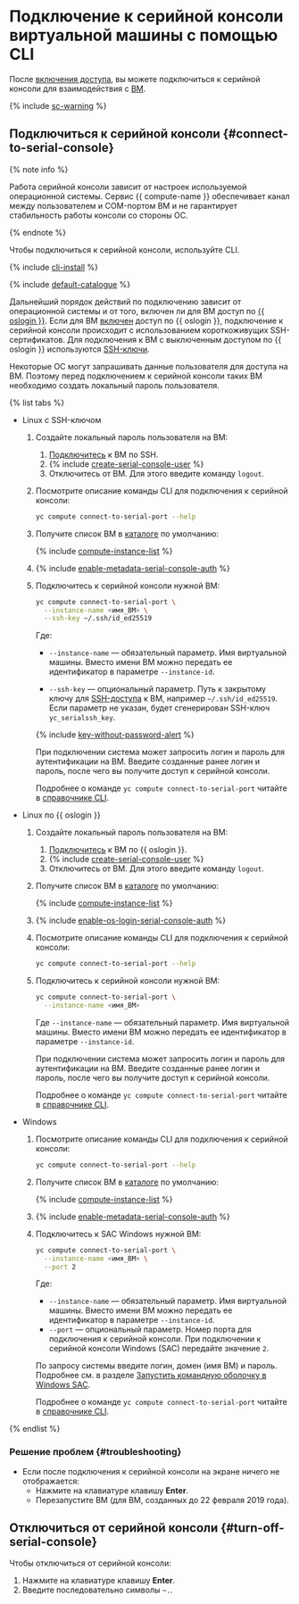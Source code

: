 # Подключение к серийной консоли виртуальной машины с помощью CLI

После [включения доступа](./index.md), вы можете подключиться к серийной консоли для взаимодействия с [ВМ](../../concepts/vm.md).

{% include [sc-warning](../../../_includes/compute/serial-console-warning.md) %}

## Подключиться к серийной консоли {#connect-to-serial-console}

{% note info %}

Работа серийной консоли зависит от настроек используемой операционной системы. Сервис {{ compute-name }} обеспечивает канал между пользователем и COM-портом ВМ и не гарантирует стабильность работы консоли со стороны ОС.

{% endnote %}

Чтобы подключиться к серийной консоли, используйте CLI.

{% include [cli-install](../../../_includes/cli-install.md) %}

{% include [default-catalogue](../../../_includes/default-catalogue.md) %}

Дальнейший порядок действий по подключению зависит от операционной системы и от того, включен ли для ВМ доступ по [{{ oslogin }}](../../../organization/concepts/os-login.md). Если для ВМ [включен](../vm-connect/enable-os-login.md) доступ по {{ oslogin }}, подключение к серийной консоли происходит с использованием короткоживущих SSH-сертификатов. Для подключения к ВМ с выключенным доступом по {{ oslogin }} используются [SSH-ключи](../../../glossary/ssh-keygen.md).

Некоторые ОС могут запрашивать данные пользователя для доступа на ВМ. Поэтому перед подключением к серийной консоли таких ВМ необходимо создать локальный пароль пользователя.

{% list tabs %}

- Linux c SSH-ключом

  1. Создайте локальный пароль пользователя на ВМ:
      1. [Подключитесь](../vm-connect/ssh.md) к ВМ по SSH.
      1. {% include [create-serial-console-user](../../../_includes/compute/create-serial-console-user.md) %}
      1. Отключитесь от ВМ. Для этого введите команду `logout`.

  1. Посмотрите описание команды CLI для подключения к серийной консоли:

      ```bash
      yc compute connect-to-serial-port --help
      ```

  1. Получите список ВМ в [каталоге](../../../resource-manager/concepts/resources-hierarchy.md#folder) по умолчанию:

      {% include [compute-instance-list](../../_includes_service/compute-instance-list.md) %}

  1. {% include [enable-metadata-serial-console-auth](../../../_includes/compute/enable-metadata-serial-console-auth.md) %}

  1. Подключитесь к серийной консоли нужной ВМ:

      ```bash
      yc compute connect-to-serial-port \
        --instance-name <имя_ВМ> \
        --ssh-key ~/.ssh/id_ed25519
      ```

      Где:
      * `--instance-name` — обязательный параметр. Имя виртуальной машины.
          Вместо имени ВМ можно передать ее идентификатор в параметре `--instance-id`.

      * `--ssh-key` — опциональный параметр. Путь к закрытому ключу для [SSH-доступа](../../../glossary/ssh-keygen.md) к ВМ, например `~/.ssh/id_ed25519`. Если параметр не указан, будет сгенерирован SSH-ключ `yc_serialssh_key`.

      {% include [key-without-password-alert](../../../_includes/compute/key-without-password-alert.md) %}

      При подключении система может запросить логин и пароль для аутентификации на ВМ. Введите созданные ранее логин и пароль, после чего вы получите доступ к серийной консоли.

      Подробнее о команде `yc compute connect-to-serial-port` читайте в [справочнике CLI](../../../cli/cli-ref/compute/cli-ref/connect-to-serial-port.md).

- Linux по {{ oslogin }}

  1. Создайте локальный пароль пользователя на ВМ:
      1. [Подключитесь](../vm-connect/os-login.md) к ВМ по {{ oslogin }}.
      1. {% include [create-serial-console-user](../../../_includes/compute/create-serial-console-user.md) %}
      1. Отключитесь от ВМ. Для этого введите команду `logout`.

  1. Получите список ВМ в [каталоге](../../../resource-manager/concepts/resources-hierarchy.md#folder) по умолчанию:

      {% include [compute-instance-list](../../_includes_service/compute-instance-list.md) %}

  1. {% include [enable-os-login-serial-console-auth](../../../_includes/compute/enable-os-login-serial-console-auth.md) %}

  1. Посмотрите описание команды CLI для подключения к серийной консоли:

      ```bash
      yc compute connect-to-serial-port --help
      ```

  1. Подключитесь к серийной консоли нужной ВМ:

      ```bash
      yc compute connect-to-serial-port \
        --instance-name <имя_ВМ>
      ```

      Где `--instance-name` — обязательный параметр. Имя виртуальной машины. Вместо имени ВМ можно передать ее идентификатор в параметре `--instance-id`.

      При подключении система может запросить логин и пароль для аутентификации на ВМ. Введите созданные ранее логин и пароль, после чего вы получите доступ к серийной консоли.

      Подробнее о команде `yc compute connect-to-serial-port` читайте в [справочнике CLI](../../../cli/cli-ref/compute/cli-ref/connect-to-serial-port.md).

- Windows

  1. Посмотрите описание команды CLI для подключения к серийной консоли:

      ```bash
      yc compute connect-to-serial-port --help
      ```

  1. Получите список ВМ в [каталоге](../../../resource-manager/concepts/resources-hierarchy.md#folder) по умолчанию:

      {% include [compute-instance-list](../../_includes_service/compute-instance-list.md) %}

  1. {% include [enable-metadata-serial-console-auth](../../../_includes/compute/enable-metadata-serial-console-auth.md) %}

  1. Подключитесь к SAC Windows нужной ВМ:

      ```bash
      yc compute connect-to-serial-port \
        --instance-name <имя_ВМ> \
        --port 2
      ```

      Где:
      * `--instance-name` — обязательный параметр. Имя виртуальной машины. Вместо имени ВМ можно передать ее идентификатор в параметре `--instance-id`.
      * `--port` — опциональный параметр. Номер порта для подключения к серийной консоли. При подключении к серийной консоли Windows (SAC) передайте значение `2`.

      По запросу системы введите логин, домен (имя ВМ) и пароль. Подробнее см. в разделе [Запустить командную оболочку в Windows SAC](./windows-sac.md).

      Подробнее о команде `yc compute connect-to-serial-port` читайте в [справочнике CLI](../../../cli/cli-ref/compute/cli-ref/connect-to-serial-port.md).

{% endlist %}

### Решение проблем {#troubleshooting}

* Если после подключения к серийной консоли на экране ничего не отображается:
  * Нажмите на клавиатуре клавишу **Enter**.
  * Перезапустите ВМ (для ВМ, созданных до 22 февраля 2019 года).

## Отключиться от серийной консоли {#turn-off-serial-console}

Чтобы отключиться от серийной консоли:
1. Нажмите на клавиатуре клавишу **Enter**.
1. Введите последовательно символы `~.`.